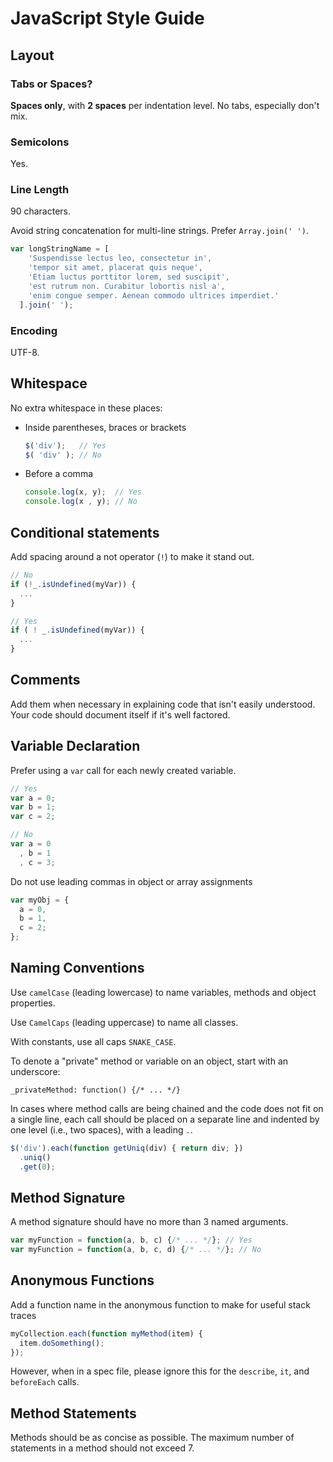 # JavaScript Style Guide

## Layout

### Tabs or Spaces?

**Spaces only**, with **2 spaces** per indentation level. No tabs, especially don't mix.

### Semicolons

Yes.

### Line Length

90 characters.

Avoid string concatenation for multi-line strings. Prefer `Array.join(' ')`.

```javascript
var longStringName = [
    'Suspendisse lectus leo, consectetur in',
    'tempor sit amet, placerat quis neque',
    'Etiam luctus porttitor lorem, sed suscipit',
    'est rutrum non. Curabitur lobortis nisl a',
    'enim congue semper. Aenean commodo ultrices imperdiet.'
  ].join(' ');
```


### Encoding
UTF-8.

## Whitespace

No extra whitespace in these places:

- Inside parentheses, braces or brackets

    ```javascript
    $('div');   // Yes
    $( 'div' ); // No
    ```

- Before a comma

    ```javascript
    console.log(x, y);  // Yes
    console.log(x , y); // No
    ```

## Conditional statements

Add spacing around a not operator (`!`) to make it stand out.

```javascript
// No
if (!_.isUndefined(myVar)) {
  ...
}

// Yes
if ( ! _.isUndefined(myVar)) {
  ...
}
```


## Comments

Add them when necessary in explaining code that isn't easily understood. Your code should document itself if it's well factored.

## Variable Declaration

Prefer using a `var` call for each newly created variable.

```javascript
// Yes
var a = 0;
var b = 1;
var c = 2;
```

```javascript
// No
var a = 0
  , b = 1
  , c = 3;
```

Do not use leading commas in object or array assignments

```javascript
var myObj = {
  a = 0,
  b = 1,
  c = 2;
};
```

## Naming Conventions

Use `camelCase` (leading lowercase) to name variables, methods and object properties.

Use `CamelCaps` (leading uppercase) to name all classes.

With constants, use all caps `SNAKE_CASE`.

To denote a "private" method or variable on an object, start with an underscore:

```
_privateMethod: function() {/* ... */}
```

In cases where method calls are being chained and the code does not fit on a single line, each call should be placed on a separate line and
indented by one level (i.e., two spaces), with a leading `.`.

```javascript
$('div').each(function getUniq(div) { return div; })
  .uniq()
  .get(0);
```

## Method Signature

A method signature should have no more than 3 named arguments.

```javascript
var myFunction = function(a, b, c) {/* ... */}; // Yes
var myFunction = function(a, b, c, d) {/* ... */}; // No
```

## Anonymous Functions

Add a function name in the anonymous function to make for useful stack traces

```javascript
myCollection.each(function myMethod(item) {
  item.doSomething();
});
```

However, when in a spec file, please ignore this for the `describe`, `it`, and `beforeEach` calls.

## Method Statements

Methods should be as concise as possible.  The maximum number of statements in a method
should not exceed 7.

